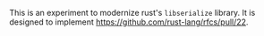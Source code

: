 This is an experiment to modernize rust's `libserialize` library. It is
designed to implement https://github.com/rust-lang/rfcs/pull/22.
